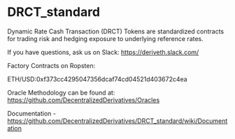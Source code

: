# DRCT_standard

Dynamic Rate Cash Transaction (DRCT) Tokens are standardized contracts for trading risk and hedging exposure to underlying reference rates.


If you have questions, ask us on Slack: https://deriveth.slack.com/


Factory Contracts on Ropsten:

  ETH/USD:0xf373cc4295047356dcaf74cd04521d403672c4ea
  
  
Oracle Methodology can be found at: https://github.com/DecentralizedDerivatives/Oracles



Documentation - https://github.com/DecentralizedDerivatives/DRCT_standard/wiki/Documentation
